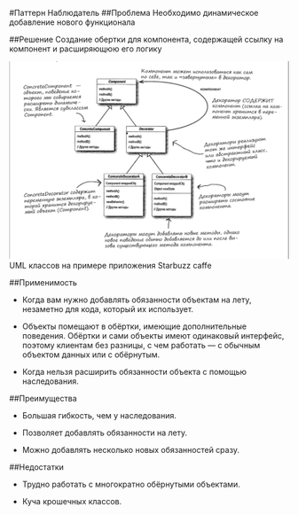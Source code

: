 #Паттерн Наблюдатель
##Проблема
Необходимо динамическое добавление нового функционала 

##Решение
Создание обертки для компонента, содержащей ссылку на компонент и расширяющюю его логику

![uml](../assets/img/decoratorUML.png)
UML классов на примере приложения Starbuzz caffe

##Применимость
 - Когда вам нужно добавлять обязанности объектам на лету, незаметно для кода, который их использует.
 
  - Объекты помещают в обёртки, имеющие дополнительные поведения. Обёртки и сами объекты имеют 
  одинаковый интерфейс, поэтому клиентам без разницы, с чем работать — с обычным объектом данных или с обёрнутым.
 
  - Когда нельзя расширить обязанности объекта с помощью наследования. 
  
##Преимущества
 - Большая гибкость, чем у наследования.
 
 - Позволяет добавлять обязанности на лету.
 
 - Можно добавлять несколько новых обязанностей сразу.
 
##Недостатки
 - Трудно работать с многократно обёрнутыми объектами.
 
 - Куча крошечных классов.
